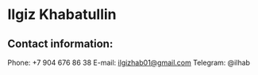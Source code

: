 # Ilgiz Khabatullin

## Contact information:
Phone: +7 904 676 86 38 
E-mail: ilgizhab01@gmail.com
Telegram: @ilhab
